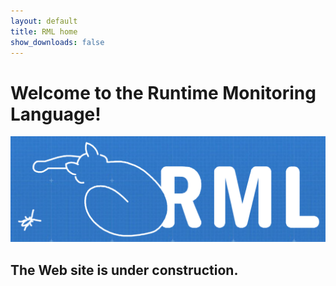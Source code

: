 ```yaml
---
layout: default
title: RML home
show_downloads: false
---
```

# Welcome to the Runtime Monitoring Language!

![Logo](logo.png)

## The Web site is under construction.


